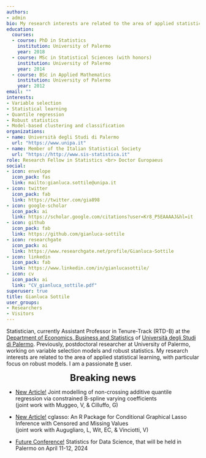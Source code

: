 ```yaml
---
authors:
- admin
bio: My research interests are related to the area of applied statistical learning, with particular focus on robust models.
education:
  courses:
  - course: PhD in Statistics
    institution: University of Palermo
    year: 2018
  - course: MSc in Statistical Sciences (with honors)
    institution: University of Palermo
    year: 2014
  - course: BSc in Applied Mathematics
    institution: University of Palermo
    year: 2012
email: ""
interests:
- Variable selection
- Statistical learning
- Quantile regression
- Robust statistics
- Model-based clustering and classification
organizations:
- name: Università degli Studi di Palermo
  url: "https://www.unipa.it"
- name: Member of the Italian Statistical Society
  url: "https://http://www.sis-statistica.it"
role: Research Fellow in Statistics <br> Doctor Europaeus
social:
- icon: envelope
  icon_pack: fas
  link: mailto:gianluca.sottile@unipa.it
- icon: twitter
  icon_pack: fab
  link: https://twitter.com/gia898
- icon: google-scholar
  icon_pack: ai
  link: https://scholar.google.com/citations?user=Kr8_P5EAAAAJ&hl=it
- icon: github
  icon_pack: fab
  link: https://github.com/gianluca-sottile
- icon: researchgate
  icon_pack: ai
  link: https://www.researchgate.net/profile/Gianluca-Sottile
- icon: linkedin
  icon_pack: fab
  link: https://www.linkedin.com/in/gianlucasottile/
- icon: cv
  icon_pack: ai
  link: "CV_gianluca_sottile.pdf"
superuser: true
title: Gianluca Sottile
user_groups:
- Researchers
- Visitors
---
```



Statistician, currently Assistant Professor in Tenure-Track (RTD-B) at the [Department of Economics, Business and Statistics](https://www.unipa.it/dipartimenti/seas) of [Università degli Studi di Palermo](https://www.unipa.it). Previously, postdoctoral researcher at University of Palermo, working on variable selection models and robust statistics. My research interests are related to the area of applied statistical learning, with particular focus on robust models. I am a passionate [<tt>R</tt>](https://cran.r-project.org) user.

<font size="5"> <center><b> Breaking news </b> </center></font>

* [New Article!](https://journals.sagepub.com/doi/10.1177/1471082X231181734?icid=int.sj-abstract.citing-articles.7) Joint modelling of non-crossing additive quantile regression via constrained B-spline varying coefficients  
(joint work with Muggeo, V, & Cilluffo, G)
* [New Article!](https://www.sciencedirect.com/science/article/pii/S1470160X22008317) cglasso: An R Package for Conditional Graphical Lasso Inference with Censored and Missing Values  
(joint work with Augugliaro, L, Wit, EC, & Vinciotti, V)

* [Future Conference!](https://meetings3.sis-statistica.org/index.php/sds2024/SDS_2024) Statistics for Data Science, that will be held in Palermo on April 11-12, 2024
